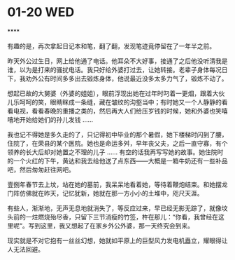 # 01-20 WED

\*\*\*\*

有趣的是，再次拿起日记本和笔，翻了翻，发现笔迹竟停留在了一年半之前。

昨天外公过生日，网上给他通了电话。他耳朵不大好事，接通了之后他没听清我是谁，以为是打来的骚扰电话。我只好给外婆打过去，让她转接。老辈子身体每况日下，我劝外公有时间多多出去锻炼身体，他说最近没多太多力气了，锻炼不动了。

想起已故的大舅婆（外婆的姐姐），眼前浮现出她在过年时叼着一更烟，跟着大伙儿乐呵呵的笑，眼睛眯成一条缝，藏在皱纹的沟壑当中；有时她又一个人静静的看看电视，看看春晚的重播之类的，然后再大人们给压岁钱的时候，她和外婆也笑嘻嘻地开始给她们的孙儿发钱 …… 

我也记不得她是多久走的了，只记得初中毕业的那个暑假，她下楼梯时闪到了腰，住院了，在荣县的某个医院。她也是命运多舛，早年丧父夫，之后一直守寡，有个领养的长大后却对她置之不理的儿子 …… 有空的话我再写写她的故事。她住院时的一个火红的下午，黄达和我去给他送了点东西——大概是一箱牛奶还有一些补品吧，然后匆匆赶往网吧。

壹捌年春节去上坟，站在她的墓前，我呆呆地看着她，等待着鞭炮结束。和她摆龙门阵仿佛就在昨天，记忆犹新，她就在那一方小小的土堆中，咫尺天涯。

有些人，渐渐地，无声无息地就消失了，等反应过来，早已经无影无踪了，就像坟头前的一炷燃烧殆尽香，只留下三节消瘦的竹签，杵在那儿：“你看，我曾经在这里呢“。写到这里，我又想起了在家乡外公外婆，那一天终究会到来。

现实就是不对它抱有一丝丝幻想，她就如平原上的巨型风力发电机矗立，耀眼得让人无法回避。





